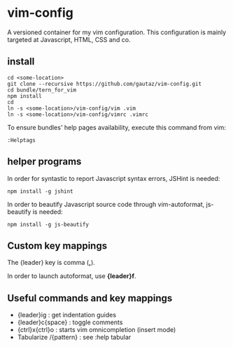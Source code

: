 # vim-config

A versioned container for my vim configuration.
This configuration is mainly targeted at Javascript, HTML, CSS and co.

## install

    cd <some-location>
    git clone --recursive https://github.com/gautaz/vim-config.git
    cd bundle/tern_for_vim
    npm install
    cd
    ln -s <some-location>/vim-config/vim .vim
    ln -s <some-location>/vim-config/vimrc .vimrc

To ensure bundles' help pages availability, execute this command from vim:

    :Helptags

## helper programs

In order for syntastic to report Javascript syntax errors, JSHint is needed:

    npm install -g jshint

In order to beautify Javascript source code through vim-autoformat, js-beautify is needed:

    npm install -g js-beautify

## Custom key mappings

The {leader} key is comma (**,**).

In order to launch autoformat, use **{leader}f**.

## Useful commands and key mappings

* {leader}ig            : get indentation guides
* {leader}c{space}      : toggle comments
* {ctrl}x{ctrl}o        : starts vim omnicompletion (insert mode)
* Tabularize /{pattern} : see :help tabular
